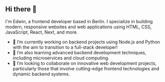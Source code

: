 ## Hi there 👋

I'm Edwin, a frontend developer based in Berlin. I specialize in building modern, responsive websites and web applications using HTML, CSS, JavaScript, React, Next, and more.

- 🔭 I’m currently working on backend projects using Node.js and Python with the aim to transition to a full-stack developer!
- 🌱 I’m also learning advanced backend development techniques, including microservices and cloud computing.
- 👯 I’m looking to collaborate on innovative web development projects, particularly those that involve cutting-edge frontend technologies and dynamic backend systems.
